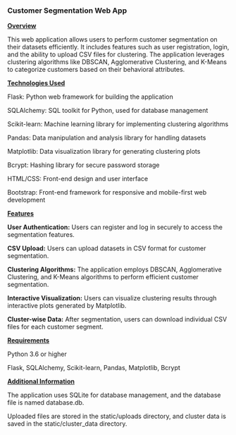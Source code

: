 
<h3><b>Customer Segmentation Web App</b></h3>


<ins>**Overview**</ins>

This web application allows users to perform customer segmentation on their datasets efficiently. It includes features such as user registration, login, and the ability to upload CSV files for clustering. The application leverages clustering algorithms like DBSCAN, Agglomerative Clustering, and K-Means to categorize customers based on their behavioral attributes.


<ins>**Technologies Used**</ins>

Flask: Python web framework for building the application

SQLAlchemy: SQL toolkit for Python, used for database management

Scikit-learn: Machine learning library for implementing clustering algorithms

Pandas: Data manipulation and analysis library for handling datasets

Matplotlib: Data visualization library for generating clustering plots

Bcrypt: Hashing library for secure password storage

HTML/CSS: Front-end design and user interface

Bootstrap: Front-end framework for responsive and mobile-first web development


<ins>**Features**</ins>

**User Authentication:** Users can register and log in securely to access the segmentation features.

**CSV Upload:** Users can upload datasets in CSV format for customer segmentation.

**Clustering Algorithms:** The application employs DBSCAN, Agglomerative Clustering, and K-Means algorithms to perform efficient customer segmentation.

**Interactive Visualization:** Users can visualize clustering results through interactive plots generated by Matplotlib.

**Cluster-wise Data:** After segmentation, users can download individual CSV files for each customer segment.


<ins>**Requirements**</ins>

Python 3.6 or higher

Flask, SQLAlchemy, Scikit-learn, Pandas, Matplotlib, Bcrypt


<ins>**Additional Information**</ins>

The application uses SQLite for database management, and the database file is named database.db.

Uploaded files are stored in the static/uploads directory, and cluster data is saved in the static/cluster_data directory.
